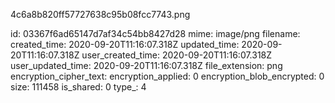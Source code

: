 4c6a8b820ff57727638c95b08fcc7743.png

id: 03367f6ad65147d7af34c54bb8427d28
mime: image/png
filename: 
created_time: 2020-09-20T11:16:07.318Z
updated_time: 2020-09-20T11:16:07.318Z
user_created_time: 2020-09-20T11:16:07.318Z
user_updated_time: 2020-09-20T11:16:07.318Z
file_extension: png
encryption_cipher_text: 
encryption_applied: 0
encryption_blob_encrypted: 0
size: 111458
is_shared: 0
type_: 4